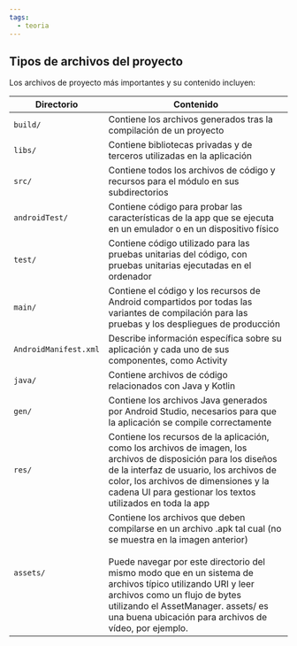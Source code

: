 ```yaml
---
tags:
  - teoria
---
```

## Tipos de archivos del proyecto

Los archivos de proyecto más importantes y su contenido incluyen:

| Directorio            | Contenido                                                                                                                                                                                                                                                                                                                                                       |
| --------------------- | --------------------------------------------------------------------------------------------------------------------------------------------------------------------------------------------------------------------------------------------------------------------------------------------------------------------------------------------------------------- |
| `build/`              | Contiene los archivos generados tras la compilación de un proyecto                                                                                                                                                                                                                                                                                              |
| `libs/`               | Contiene bibliotecas privadas y de terceros utilizadas en la aplicación                                                                                                                                                                                                                                                                                         |
| `src/`                | Contiene todos los archivos de código y recursos para el módulo en sus subdirectorios                                                                                                                                                                                                                                                                           |
| `androidTest/`        | Contiene código para probar las características de la app que se ejecuta en un emulador o en un dispositivo físico                                                                                                                                                                                                                                              |
| `test/`               | Contiene código utilizado para las pruebas unitarias del código, con pruebas unitarias ejecutadas en el ordenador                                                                                                                                                                                                                                               |
| `main/`               | Contiene el código y los recursos de Android compartidos por todas las variantes de compilación para las pruebas y los despliegues de producción                                                                                                                                                                                                                |
| `AndroidManifest.xml` | Describe información específica sobre su aplicación y cada uno de sus componentes, como Activity                                                                                                                                                                                                                                                                |
| `java/`               | Contiene archivos de código relacionados con Java y Kotlin                                                                                                                                                                                                                                                                                                      |
| `gen/`                | Contiene los archivos Java generados por Android Studio, necesarios para que la aplicación se compile correctamente                                                                                                                                                                                                                                             |
| `res/`                | Contiene los recursos de la aplicación, como los archivos de imagen, los archivos de disposición para los diseños de la interfaz de usuario, los archivos de color, los archivos de dimensiones y la cadena UI para gestionar los textos utilizados en toda la app                                                                                              |
| `assets/`             | Contiene los archivos que deben compilarse en un archivo .apk tal cual (no se muestra en la imagen anterior)<br><br>Puede navegar por este directorio del mismo modo que en un sistema de archivos típico utilizando URI y leer archivos como un flujo de bytes utilizando el AssetManager. assets/ es una buena ubicación para archivos de vídeo, por ejemplo. |
